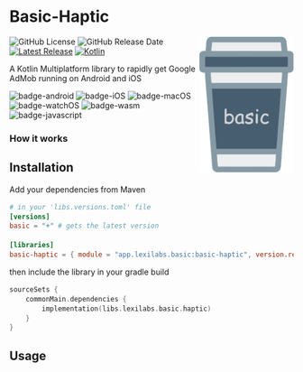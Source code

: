# Basic-Haptic
<img src="images/logo-icon.svg" alt="basic" height="240" align="right"/> 

![GitHub License](https://img.shields.io/github/license/lexilabs-app/basic-haptic)
![GitHub Release Date](https://img.shields.io/github/release-date/lexilabs-app/basic-haptic)
[![Latest Release](https://img.shields.io/maven-central/v/app.lexilabs.basic/basic-haptic?color=blue&label=latest)](https://central.sonatype.com/artifact/app.lexilabs.basic/basic-haptic)
[![Kotlin](https://img.shields.io/badge/Kotlin-2.1.21--RC-7f52ff.svg?style=flat&logo=kotlin)](https://kotlinlang.org)

A Kotlin Multiplatform library to rapidly get Google AdMob running on Android and iOS

![badge-android](http://img.shields.io/badge/android-full_support-65c663.svg?style=flat)
![badge-iOS](http://img.shields.io/badge/iOS-full_support-65c663.svg?style=flat)
![badge-macOS](http://img.shields.io/badge/macOS-full_support-65c663.svg?style=flat)
![badge-watchOS](http://img.shields.io/badge/watchOS-full_support-65c663.svg?style=flat)
![badge-wasm](https://img.shields.io/badge/wasm-full_support-65c663.svg?style=flat)
![badge-javascript](https://img.shields.io/badge/javascript-full_support-65c663.svg?style=flat)

### How it works


## Installation

Add your dependencies from Maven
```toml
# in your 'libs.versions.toml' file
[versions]
basic = "+" # gets the latest version

[libraries]
basic-haptic = { module = "app.lexilabs.basic:basic-haptic", version.ref = "basic"}
```

then include the library in your gradle build
```kotlin
sourceSets {
    commonMain.dependencies {
        implementation(libs.lexilabs.basic.haptic)
    }
}
```

## Usage

